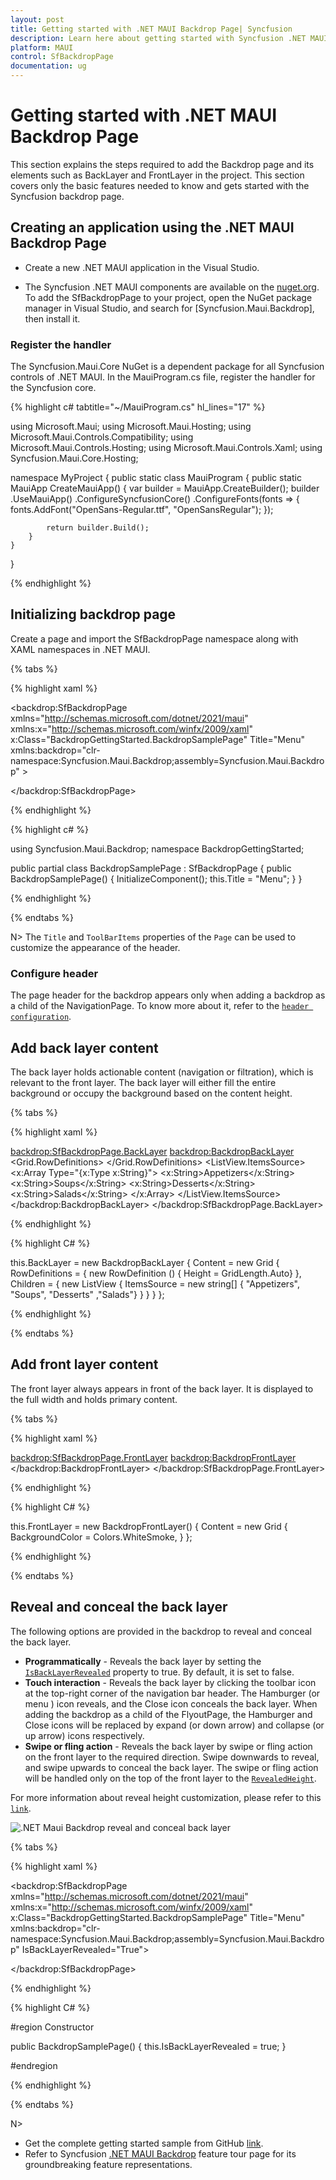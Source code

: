 ```yaml
---
layout: post
title: Getting started with .NET MAUI Backdrop Page| Syncfusion
description: Learn here about getting started with Syncfusion .NET MAUI Backdrop Page(SfBackdropPage) control, its elements and more.
platform: MAUI
control: SfBackdropPage
documentation: ug
---
```


# Getting started with .NET MAUI Backdrop Page

This section explains the steps required to add the Backdrop page and its elements such as BackLayer and FrontLayer in the project. This section covers only the basic features needed to know and gets started with the Syncfusion backdrop page.

## Creating an application using the .NET MAUI Backdrop Page

* Create a new .NET MAUI application in the Visual Studio.

* The Syncfusion .NET MAUI components are available on the [nuget.org](https://www.nuget.org/). To add the SfBackdropPage to your project, open the NuGet package manager in Visual Studio, and search for [Syncfusion.Maui.Backdrop], then install it.

### Register the handler

The Syncfusion.Maui.Core NuGet is a dependent package for all Syncfusion controls of .NET MAUI. In the MauiProgram.cs file, register the handler for the Syncfusion core.

{% highlight c# tabtitle="~/MauiProgram.cs" hl_lines="17" %}

using Microsoft.Maui;
using Microsoft.Maui.Hosting;
using Microsoft.Maui.Controls.Compatibility;
using Microsoft.Maui.Controls.Hosting;
using Microsoft.Maui.Controls.Xaml;
using Syncfusion.Maui.Core.Hosting;

namespace MyProject
{
    public static class MauiProgram
    {
        public static MauiApp CreateMauiApp()
        {
            var builder = MauiApp.CreateBuilder();
            builder
            .UseMauiApp<App>()
            .ConfigureSyncfusionCore()
            .ConfigureFonts(fonts =>
            {
                fonts.AddFont("OpenSans-Regular.ttf", "OpenSansRegular");
            });

            return builder.Build();
        }
    }
}

{% endhighlight %}

## Initializing backdrop page

Create a page and import the SfBackdropPage namespace along with XAML namespaces in .NET MAUI.

{% tabs %}

{% highlight xaml %}

<backdrop:SfBackdropPage xmlns="http://schemas.microsoft.com/dotnet/2021/maui"
                         xmlns:x="http://schemas.microsoft.com/winfx/2009/xaml"
                         x:Class="BackdropGettingStarted.BackdropSamplePage"
                         Title="Menu"
                         xmlns:backdrop="clr-namespace:Syncfusion.Maui.Backdrop;assembly=Syncfusion.Maui.Backdrop"
                         >
    
</backdrop:SfBackdropPage>

{% endhighlight %}

{% highlight c# %}

using Syncfusion.Maui.Backdrop;
namespace BackdropGettingStarted;

public partial class BackdropSamplePage : SfBackdropPage
{
    public BackdropSamplePage()
    {
        InitializeComponent();
        this.Title = "Menu";
    }
}

{% endhighlight %}

{% endtabs %}

N> The `Title` and `ToolBarItems` properties of the `Page` can be used to customize the appearance of the header.

### Configure header

The page header for the backdrop appears only when adding a backdrop as a child of the NavigationPage. To know more about it, refer to the [`header configuration`](https://help.syncfusion.com/maui/backdrop/header-configuration).

## Add back layer content

The back layer holds actionable content (navigation or filtration), which is relevant to the front layer. The back layer will either fill the entire background or occupy the background based on the content height.

{% tabs %} 

{% highlight xaml %} 

<backdrop:SfBackdropPage.BackLayer>
    <backdrop:BackdropBackLayer>
        <Grid>
            <Grid.RowDefinitions>
                <RowDefinition Height="Auto"/>
            </Grid.RowDefinitions>
            <ListView>
                <ListView.ItemsSource>
                    <x:Array Type="{x:Type x:String}">
                        <x:String>Appetizers</x:String>
                        <x:String>Soups</x:String>
                        <x:String>Desserts</x:String>
                        <x:String>Salads</x:String>
                    </x:Array>
                </ListView.ItemsSource>
            </ListView>
        </Grid>
    </backdrop:BackdropBackLayer>
</backdrop:SfBackdropPage.BackLayer> 

{% endhighlight %}

{% highlight C# %} 

this.BackLayer = new BackdropBackLayer
{
    Content = new Grid
    {
        RowDefinitions =
        {
            new RowDefinition () { Height = GridLength.Auto}
        },
        Children =
        {
            new ListView
            {
                ItemsSource = new string[] { "Appetizers", "Soups", "Desserts" ,"Salads"}
            }
        }
    }
};

{% endhighlight %}

{% endtabs %}

## Add front layer content
The front layer always appears in front of the back layer. It is displayed to the full width and holds primary content.

{% tabs %} 

{% highlight xaml %} 

<backdrop:SfBackdropPage.FrontLayer>
        <backdrop:BackdropFrontLayer>
            <Grid BackgroundColor="WhiteSmoke" />
        </backdrop:BackdropFrontLayer>
</backdrop:SfBackdropPage.FrontLayer> 

{% endhighlight %}

{% highlight C# %} 

this.FrontLayer = new BackdropFrontLayer()
{
    Content = new Grid
    {
        BackgroundColor = Colors.WhiteSmoke,
    }
};

{% endhighlight %}

{% endtabs %}

## Reveal and conceal the back layer

The following options are provided in the backdrop to reveal and conceal the back layer.

* **Programmatically** - Reveals the back layer by setting the [`IsBackLayerRevealed`](https://help.syncfusion.com/cr/maui/Syncfusion.Maui.Backdrop.SfBackdropPage.html#Syncfusion_Maui_Backdrop_SfBackdropPage_IsBackLayerRevealed) property to true. By default, it is set to false.
* **Touch interaction** - Reveals the back layer by clicking the toolbar icon at the top-right corner of the navigation bar header. The Hamburger (or menu ) icon reveals, and the Close icon conceals the back layer. When adding the backdrop as a child of the FlyoutPage, the Hamburger and Close icons will be replaced by expand (or down arrow) and collapse (or up arrow) icons respectively.
* **Swipe or fling action** - Reveals the back layer by swipe or fling action on the front layer to the required direction. Swipe downwards to reveal, and swipe upwards to conceal the back layer.  The swipe or fling action will be handled only on the top of the front layer to the [`RevealedHeight`](https://help.syncfusion.com/cr/maui/Syncfusion.Maui.Backdrop.BackdropFrontLayer.html#Syncfusion_Maui_Backdrop_BackdropFrontLayer_RevealedHeight).

For more information about reveal height customization, please refer to this [`link`](https://help.syncfusion.com/maui/backdrop/reveal-height-customization).

![.NET Maui Backdrop reveal and conceal back layer](images/getting-started/reveal-conceal.gif)

{% tabs %} 

{% highlight xaml %} 

<backdrop:SfBackdropPage xmlns="http://schemas.microsoft.com/dotnet/2021/maui"
                         xmlns:x="http://schemas.microsoft.com/winfx/2009/xaml"
                         x:Class="BackdropGettingStarted.BackdropSamplePage"
                         Title="Menu"
                         xmlns:backdrop="clr-namespace:Syncfusion.Maui.Backdrop;assembly=Syncfusion.Maui.Backdrop"
                         IsBackLayerRevealed="True">

</backdrop:SfBackdropPage>
 
{% endhighlight %}

{% highlight C# %} 

#region Constructor

public BackdropSamplePage()
{
    this.IsBackLayerRevealed = true;
}

#endregion

{% endhighlight %}

{% endtabs %}

N> 
* Get the complete getting started sample from GitHub [link](https://github.com/SyncfusionExamples/Getting-started-with-.NET-MAUI-Backdrop-).
* Refer to Syncfusion [.NET MAUI Backdrop](https://www.syncfusion.com/maui-controls/maui-backdrop) feature tour page for its groundbreaking feature representations.